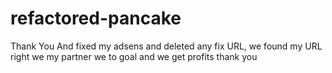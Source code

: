 # refactored-pancake
Thank You And fixed my adsens and deleted any fix URL, we found my URL right we my partner we to goal and we get profits thank you 
